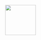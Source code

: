 <div id="header" align="center">
  <img src="[https://media.giphy.com/media/M9gbBd9nbDrOTu1Mqx/giphy.gif](https://i.pinimg.com/originals/8d/c7/53/8dc753d4c9620ec0fce4ee43ed54d7c3.gif)" width="100"/>
</div>
